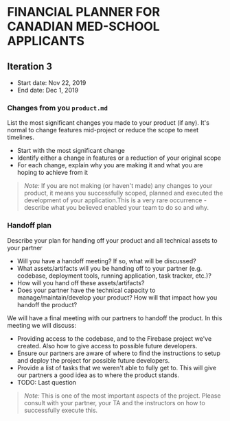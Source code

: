 # FINANCIAL PLANNER FOR CANADIAN MED-SCHOOL APPLICANTS

## Iteration 3

 * Start date: Nov 22, 2019
 * End date: Dec 1, 2019

### Changes from you `product.md`

List the most significant changes you made to your product (if any). It's normal to change features mid-project or reduce the scope to meet timelines. 

 * Start with the most significant change
 * Identify either a change in features or a reduction of your original scope
 * For each change, explain why you are making it and what you are hoping to achieve from it

 > *Note:* If you are not making (or haven't made) any changes to your product, it means you successfully scoped, planned and executed the development of your application.This is a very rare occurrence - describe what you believed enabled your team to do so and why. 

### Handoff plan

Describe your plan for handing off your product and all technical assets to your partner

 * Will you have a handoff meeting? If so, what will be discussed?
 * What assets/artifacts will you be handing off to your partner (e.g. codebase, deployment tools, running application, task tracker, etc.)? 
 * How will you hand off these assets/artifacts?
 * Does your partner have the technical capacity to manage/maintain/develop your product? How will that impact how you handoff the product?

We will have a final meeting with our partners to handoff the product. In this meeting we will discuss:
- Providing access to the codebase, and to the Firebase project we've created. Also how to give access to possible future developers.
- Ensure our partners are aware of where to find the instructions to setup and deploy the project for possible future developers.
- Provide a list of tasks that we weren't able to fully get to. This will give our partners a good idea as to where the product stands.
- TODO: Last question

> *Note:* This is one of the most important aspects of the project. Please consult with your partner, your TA and the instructors on how to successfully execute this. 